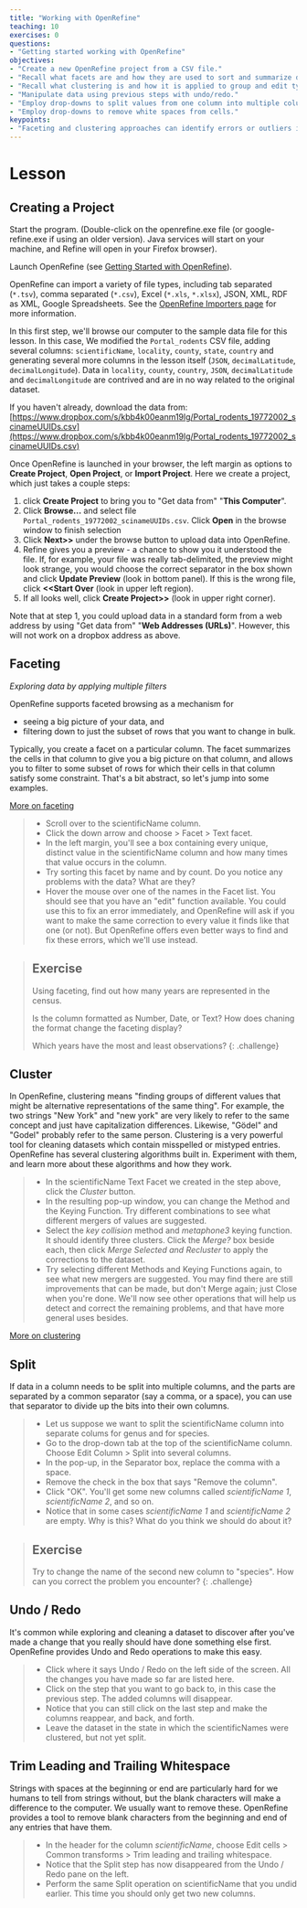 ```yaml
---
title: "Working with OpenRefine"
teaching: 10
exercises: 0
questions:
- "Getting started working with OpenRefine"
objectives:
- "Create a new OpenRefine project from a CSV file."
- "Recall what facets are and how they are used to sort and summarize data."
- "Recall what clustering is and how it is applied to group and edit typos."
- "Manipulate data using previous steps with undo/redo."
- "Employ drop-downs to split values from one column into multiple columns."
- "Employ drop-downs to remove white spaces from cells."
keypoints:
- "Faceting and clustering approaches can identify errors or outliers in data."
---
```


# Lesson

## Creating a Project


Start the program. (Double-click on the openrefine.exe file (or google-refine.exe if using an older version). Java services will start on your machine, and Refine will open in your Firefox browser).

Launch OpenRefine (see [Getting Started with OpenRefine](00-getting-started.html)).

OpenRefine can import a variety of file types, including tab separated (`*.tsv`), comma separated (`*.csv`), Excel (`*.xls`, `*.xlsx`), JSON, XML, RDF as XML, Google Spreadsheets. See the [OpenRefine Importers page](https://github.com/OpenRefine/OpenRefine/wiki/Importers) for more information.

In this first step, we'll browse our computer to the sample data file for this lesson. In this case, We modified the `Portal_rodents` CSV file, adding several columns: `scientificName`, `locality`, `county`, `state`, `country` and generating several more columns in the lesson itself (`JSON`, `decimalLatitude`, `decimalLongitude`). Data in `locality`, `county`, `country`, `JSON`, `decimalLatitude` and `decimalLongitude` are contrived and are in no way related to the original dataset. 

If you haven't already, download the data from:  
[https://www.dropbox.com/s/kbb4k00eanm19lg/Portal_rodents_19772002_scinameUUIDs.csv](https://www.dropbox.com/s/kbb4k00eanm19lg/Portal_rodents_19772002_scinameUUIDs.csv)


Once OpenRefine is launched in your browser, the left margin as options to **Create Project**, **Open Project**, or **Import Project**. Here we create a project, which just takes a couple steps:

1. click **Create Project** to bring you to "Get data from" "**This Computer**".
2. Click **Browse...** and select file `Portal_rodents_19772002_scinameUUIDs.csv`. Click **Open** in the browse window to finish selection 
3. Click **Next>>** under the browse button to upload data into OpenRefine.
4. Refine gives you a preview - a chance to show you it understood the file. If, for example, your file was really tab-delimited, the preview might look strange, you would choose the correct separator in the box shown and click **Update Preview** (look in bottom panel). If this is the wrong file, click **<<Start Over** (look in upper left region).
5. If all looks well, click **Create Project>>** (look in upper right corner).

Note that at step 1, you could upload data in a standard form from a web address by using "Get data from" "**Web Addresses (URLs)**". However, this will not work on a dropbox address as above.

## Faceting

*Exploring data by applying multiple filters*

OpenRefine supports faceted browsing as a mechanism for

* seeing a big picture of your data, and
* filtering down to just the subset of rows that you want to change in bulk.

Typically, you create a facet on a particular column. The facet summarizes the cells in that column to give you a big picture on that column, and allows you to filter to some subset of rows for which their cells in that column satisfy some constraint. That's a bit abstract, so let's jump into some examples. 

[More on faceting](https://github.com/OpenRefine/OpenRefine/wiki/Faceting)

>  - Scroll over to the scientificName column.
>  - Click the down arrow and choose > Facet > Text facet.
>  - In the left margin, you'll see a box containing every unique, distinct value in the scientificName column 
and how many times that value occurs in the column.
>  - Try sorting this facet by name and by count. Do you notice any problems with the data? What are they?
>  - Hover the mouse over one of the names in the Facet list. You should see that you have an "edit" function available. 
> You could use this to fix an error immediately, and OpenRefine will ask if you want 
> to make the same correction to every value it finds like that one (or not). But OpenRefine offers 
> even better ways to find and fix these errors, which we'll use instead.




> ## Exercise
>
> Using faceting, find out how many years are represented in the census.  
>
> Is the column formatted as Number, Date, or Text? How does chaning the format change the faceting display?
>
> Which years have the most and least observations?
{: .challenge}

## Cluster

In OpenRefine, clustering means "finding groups of different values that might be alternative representations of the same thing". For example, the two strings "New York" and "new york" are very likely to refer to the same concept and just have capitalization differences. Likewise, "Gödel" and "Godel" probably refer to the same person. Clustering is a very powerful tool for cleaning datasets which contain misspelled or mistyped entries. OpenRefine has several clustering algorithms built in. Experiment with them, and learn more about these algorithms and how they work. 

>  - In the scientificName Text Facet we created in the step above, click the _Cluster_ button.
>  - In the resulting pop-up window, you can change the Method and the Keying Function. Try different combinations to 
> see what different mergers of values are suggested.
>  - Select the _key collision_ method and _metaphone3_ keying function. It should identify three clusters. 
> Click the _Merge?_ box beside each, then click _Merge Selected and Recluster_ to 
> apply the corrections to the dataset.
> - Try selecting different Methods and Keying Functions again, to see what new mergers are suggested. You may find there are 
> still improvements that can be made, but don't Merge again; just Close when you're done.  We'll now 
> see other operations that will help us detect and correct the remaining problems, 
> and that have more general uses besides.


[More on clustering](https://github.com/OpenRefine/OpenRefine/wiki/Clustering-In-Depth)

## Split

If data in a column needs to be split into multiple columns, and the parts are separated by a common separator (say a comma, or a space), you can use that separator to divide up the bits into their own columns.


>  - Let us suppose we want to split the scientificName column into separate colums for genus and for species. 
>  - Go to the drop-down tab at the top of the scientificName column. Choose Edit Column > Split into several columns.
>  - In the pop-up, in the Separator box, replace the comma with a space.
>  - Remove the check in the box that says "Remove the column".
>  - Click "OK". You'll get some new columns called _scientificName 1_, _scientificName 2_, and so on.
>  - Notice that in some cases _scientificName 1_ and _scientificName 2_ are empty. Why is this? What do you think we 
should do about it?

> ## Exercise
>
> Try to change the name of the second new column to "species". How can you correct the problem you encounter?
{: .challenge}

## Undo / Redo

It's common while exploring and cleaning a dataset to discover after you've made a change that you really should have done something else first. OpenRefine provides Undo and Redo operations to make this easy.


>  - Click where it says Undo / Redo on the left side of the screen. All the changes you have made so far are listed here.
>  - Click on the step that you want to go back to, in this case the previous step. The added columns will disappear.
>  - Notice that you can still click on the last step and make the columns reappear, and back, and forth. 
>  - Leave the dataset in the state in which the scientificNames were clustered, but not yet split.

## Trim Leading and Trailing Whitespace

Strings with spaces at the beginning or end are particularly hard for we humans to tell from strings without, but the blank characters will make a difference to the computer. We usually want to remove these. OpenRefine provides a tool to remove blank characters from the beginning and end of any entries that have them.


>  - In the header for the column _scientificName_, choose Edit cells > Common transforms > Trim leading and trailing whitespace.
>  - Notice that the Split step has now disappeared from the Undo / Redo pane on the left. 
>  - Perform the same Split operation on scientificName that you undid earlier. This time you should only get two new columns.


